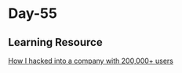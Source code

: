 # Day-55 

## Learning Resource

[How I hacked into a company with 200,000+ users](https://medium.com/@shubhayumajumdar/how-i-hacked-into-a-company-with-200-000-users-38c34e915792)
